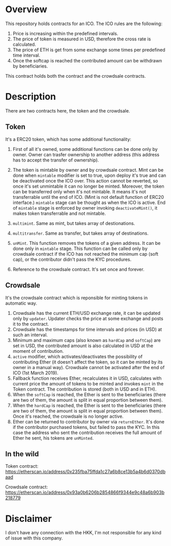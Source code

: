 # Overview

This repository holds contracts for an ICO. The ICO rules are the following:

1. Price is increasing within the predefined intervals.
2. The price of token is measured in USD, therefore the cross rate is calculated.
3. The price of ETH is get from some exchange some times per predefined time interval.
4. Once the softcap is reached the contributed amount can be withdrawn by beneficiaries.

This contract holds both the contract and the crowdsale contracts.

# Description

There are two contracts here, the token and the crowdsale.

## Token
It's a ERC20 token, which has some additional functionality:

1. First of all it's owned, some additional functions can be done only by owner. Owner can trasfer ownership to another
   address (this address has to accept the transfer of ownership).

2. The token is mintable by owner and by crowdsale contract. Mint can be done when `mintable` modifier is set to true, upon deploy it's true and can
   be deactivated once the ICO over. This action cannot be reverted, so once it's set unmintable it can no longer be
   minted. Moreover, the token can be transferred only when it's not mintable. It means it's not transferrable until the
   end of ICO. (Mint is not default function of ERC20 interface.) `mintable` stage can be thought as when the ICO is
   active. End of `mintable` stage is enforced by owner invoking `deactivateMint()`, it makes token transferrable and
   not mintable.

3. `multimint`. Same as mint, but takes array of destionations.
4. `multitransfer`. Same as transfer, but takes array of destinations.
5. `unMint`. This function removes the tokens of a given address. It can be done only in `mintable` stage. This function
   can be called only by crowdsale contract if the ICO has not reached the minimum cap (soft cap), or the contributor didn't
   pass the KYC procedures. 
6. Reference to the crowdsale contract. It's set once and forever.


## Crowdsale

It's the crowdsale contract which is reponsible for minting tokens in automatic way.

1. Crowdsale has the current ETH/USD exchange rate, it can be updated only by `updater`. Updater checks the price at
   some exchange and posts it to the contract.
2. Crowdsale has the timestamps for time intervals and prices (in USD) at such an interval.
3. Minimum and maximum caps (also known as `hardCap` and `softCap`) are set in USD, the contributed amount is also
   calculated in USD at the moment of contribution.
4. `active` modifier, which activates/deactivates the possibility of contributing Ether (it doesn't affect the token, so
   it can be minted by its owner in a manual way). Crowdsale cannot be activated after the end of ICO (1st March 2019).
5. Fallback function receives Ether, recalculates it in USD, calculates with current price the amount of tokens to be
   minted and invokes `mint` in the Token contract. The contribution is stored (both in USD and in ETH). 
6. When the `softCap` is reached, the Ether is sent to the beneficiaries (there are two of them, the amount is split in equal
   proportion between them).
7. When the `hardCap` is reached, the Ether is sent to the beneficiaries (there are two of them, the amount is split in equal
   proportion between them). Once it's reached, the crowdsale is no longer active.
8. Ether can be returned to contributor by owner via `returnEther`. It's done if the contributor purchased tokens, but failed to pass the
   KYC. In this case the address who sent the contribution receives the full amount of Ether he sent, his tokens are
   `unMinted`. 
   
## In the wild

Token contract: https://etherscan.io/address/0x235fba75ffda1c27a6b8ce13b5a4b6d0370dbaad

Crowdsale contract: https://etherscan.io/address/0x93a0b6206b2854866f9344e9c48a6b903b218779


# Disclaimer

I don't have any connection with the HKK, I'm not responsible for any kind of issue with this company.
